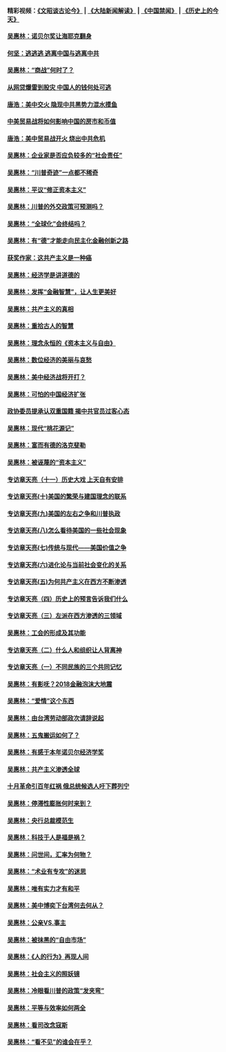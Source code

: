 #### 精彩视频：[《文昭谈古论今》](https://github.com/gfw-breaker/wenzhao) | [《大陆新闻解读》](https://github.com/gfw-breaker/ntdtv-comedy) | [《中国禁闻》](https://github.com/gfw-breaker/ntdtv-news) | [《历史上的今天》](https://github.com/gfw-breaker/today-in-history) 

#### [吴惠林：诺贝尔奖让海耶克翻身](../pages/nsc423/n10890049.md?t=02031545) 

#### [何坚：逃逃逃 逃离中国与逃离中共](../pages/nsc423/n10592891.md?t=02031545) 

#### [吴惠林：“商战”何时了？](../pages/nsc423/n10573558.md?t=02031545) 

#### [从网贷爆雷到股灾 中国人的钱何处可逃](../pages/nsc423/n10572800.md?t=02031545) 

#### [唐浩：美中交火 隐现中共黑势力混水摸鱼](../pages/nsc423/n10544040.md?t=02031545) 

#### [中美贸易战将如何影响中国的房市和币值](../pages/nsc423/n10543697.md?t=02031545) 

#### [唐浩：美中贸易战开火 烧出中共危机](../pages/nsc423/n10540126.md?t=02031545) 

#### [吴惠林：企业家是否应负较多的“社会责任”](../pages/nsc423/n10535022.md?t=02031545) 

#### [吴惠林：“川普奇迹”一点都不稀奇](../pages/nsc423/n10512808.md?t=02031545) 

#### [吴惠林：平议“修正资本主义”](../pages/nsc423/n10495724.md?t=02031545) 

#### [吴惠林：川普的外交政策可预测吗？](../pages/nsc423/n10462387.md?t=02031545) 

#### [吴惠林：“全球化”会终结吗？](../pages/nsc423/n10452838.md?t=02031545) 

#### [吴惠林：有“德”才能走向民主化金融创新之路](../pages/nsc423/n10432292.md?t=02031545) 

#### [获奖作家：这共产主义是一种癌](../pages/nsc423/n10431541.md?t=02031545) 

#### [吴惠林：经济学是讲道德的](../pages/nsc423/n10398014.md?t=02031545) 

#### [吴惠林：发挥“金融智慧”，让人生更美好](../pages/nsc423/n10375019.md?t=02031545) 

#### [吴惠林：共产主义的真相](../pages/nsc423/n10351394.md?t=02031545) 

#### [吴惠林：重拾古人的智慧](../pages/nsc423/n10337691.md?t=02031545) 

#### [吴惠林：理念永恒的《资本主义与自由》](../pages/nsc423/n10316274.md?t=02031545) 

#### [吴惠林：数位经济的美丽与哀愁](../pages/nsc423/n10292946.md?t=02031545) 

#### [吴惠林：美中经济战将开打？](../pages/nsc423/n10258825.md?t=02031545) 

#### [吴惠林：可怕的中国经济扩张](../pages/nsc423/n10219147.md?t=02031545) 

#### [政协委员提承认双重国籍 揭中共官员过客心态](../pages/nsc423/n10208809.md?t=02031545) 

#### [吴惠林：现代“桃花源记”](../pages/nsc423/n10185234.md?t=02031545) 

#### [吴惠林：富而有德的洛克斐勒](../pages/nsc423/n10142264.md?t=02031545) 

#### [吴惠林：被诬蔑的“资本主义”](../pages/nsc423/n10124816.md?t=02031545) 

#### [专访章天亮（十一）历史大戏 上天自有安排](../pages/nsc423/n10094905.md?t=02031545) 

#### [专访章天亮(十)美国的繁荣与建国理念的联系](../pages/nsc423/n10094899.md?t=02031545) 

#### [专访章天亮(九)美国的左右之争和川普执政](../pages/nsc423/n10094889.md?t=02031545) 

#### [专访章天亮(八)怎么看待美国的一些社会现象](../pages/nsc423/n10094857.md?t=02031545) 

#### [专访章天亮(七)传统与现代——美国价值之争](../pages/nsc423/n10093140.md?t=02031545) 

#### [专访章天亮(六)进化论与当前社会变化的关系](../pages/nsc423/n10092036.md?t=02031545) 

#### [专访章天亮(五)为何共产主义在西方不断渗透](../pages/nsc423/n10083620.md?t=02031545) 

#### [专访章天亮（四）历史上的预言告诉我们什么](../pages/nsc423/n10083606.md?t=02031545) 

#### [专访章天亮（三）左派在西方渗透的三领域](../pages/nsc423/n10081115.md?t=02031545) 

#### [吴惠林：工会的形成及其功能](../pages/nsc423/n10080633.md?t=02031545) 

#### [专访章天亮（二）什么人和组织让人背离神](../pages/nsc423/n10076637.md?t=02031545) 

#### [专访章天亮（一）不同民族的三个共同记忆](../pages/nsc423/n10074188.md?t=02031545) 

#### [吴惠林：有影呒？2018金融泡沫大地震](../pages/nsc423/n10040534.md?t=02031545) 

#### [吴惠林：“爱情”这个东西](../pages/nsc423/n10019423.md?t=02031545) 

#### [吴惠林：由台湾劳动部政次请辞说起](../pages/nsc423/n9979679.md?t=02031545) 

#### [吴惠林：五鬼搬运如何了？](../pages/nsc423/n9925338.md?t=02031545) 

#### [吴惠林：有感于本年诺贝尔经济学奖](../pages/nsc423/n9871883.md?t=02031545) 

#### [吴惠林：共产主义渗透全球](../pages/nsc423/n9812748.md?t=02031545) 

#### [十月革命引百年红祸 俄总统候选人吁下葬列宁](../pages/nsc423/n9810182.md?t=02031545) 

#### [吴惠林：停滞性膨胀何时来到？](../pages/nsc423/n9764136.md?t=02031545) 

#### [吴惠林：央行总裁模范生](../pages/nsc423/n9728134.md?t=02031545) 

#### [吴惠林：科技于人是福是祸？](../pages/nsc423/n9672982.md?t=02031545) 

#### [吴惠林：问世间，汇率为何物？](../pages/nsc423/n9621788.md?t=02031545) 

#### [吴惠林：“术业有专攻”的迷思](../pages/nsc423/n9580363.md?t=02031545) 

#### [吴惠林：唯有实力才有和平](../pages/nsc423/n9529599.md?t=02031545) 

#### [吴惠林：美中博奕下台湾何去何从？](../pages/nsc423/n9483598.md?t=02031545) 

#### [吴惠林：公亲VS.事主](../pages/nsc423/n9425637.md?t=02031545) 

#### [吴惠林：被抹黑的“自由市场”](../pages/nsc423/n9351545.md?t=02031545) 

#### [吴惠林：《人的行为》再现人间](../pages/nsc423/n9296339.md?t=02031545) 

#### [吴惠林：社会主义的照妖镜](../pages/nsc423/n9243460.md?t=02031545) 

#### [吴惠林：冷眼看川普的政策“发夹弯”](../pages/nsc423/n9120684.md?t=02031545) 

#### [吴惠林：平等与效率如何两全](../pages/nsc423/n9075430.md?t=02031545) 

#### [吴惠林：看司改念寇斯](../pages/nsc423/n9024915.md?t=02031545) 

#### [吴惠林：“看不见”的谁会在乎？](../pages/nsc423/n8977488.md?t=02031545) 

